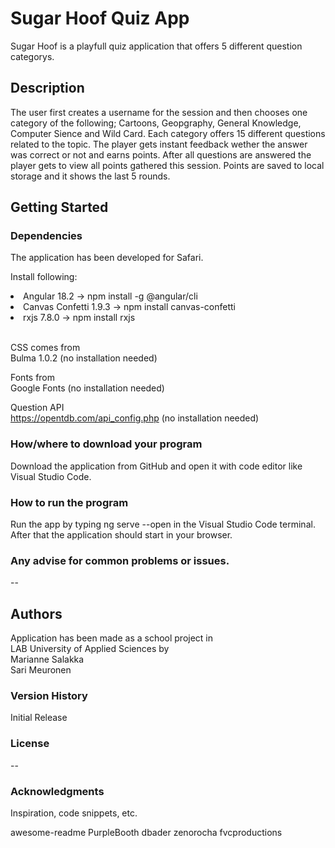 <h1>Sugar Hoof Quiz App</h1>

Sugar Hoof is a playfull quiz application that offers 5 different question categorys.

<h2>Description</h2>

The user first creates a username for the session and then chooses one category of the following; Cartoons, Geopgraphy, General Knowledge, Computer Sience and Wild Card. 
Each category offers 15 different questions related to the topic. The player gets instant feedback wether the answer was correct or not and earns points. After all questions are answered the player gets to view all points gathered this session. Points are saved to local storage and it shows the last 5 rounds. 

<h2>Getting Started</h2>

<h3>Dependencies</h3>

The application has been developed for Safari.

Install following:
<li>Angular 18.2 -> npm install -g @angular/cli</li>
<li>Canvas Confetti 1.9.3 -> npm install canvas-confetti</li>
<li>rxjs 7.8.0 -> npm install rxjs</li><br>


CSS comes from<br>
Bulma 1.0.2 (no installation needed)<br>

Fonts from<br>
Google Fonts (no installation needed)<br>

Question API<br>
https://opentdb.com/api_config.php (no installation needed)

<h3>How/where to download your program</h3>

Download the application from GitHub and open it with code editor like Visual Studio Code.

<h3>How to run the program</h3>

Run the app by typing ng serve --open in the Visual Studio Code terminal.<br>
After that the application should start in your browser.

<h3>Any advise for common problems or issues.</h3>

--

<h2>Authors</h2>

Application has been made as a school project in<br>
LAB University of Applied Sciences by<br>
Marianne Salakka<br>
Sari Meuronen<br>


<h3>Version History</h3>

Initial Release

<h3>License</h3>

--

<h3>Acknowledgments</h3>

Inspiration, code snippets, etc.

awesome-readme
PurpleBooth
dbader
zenorocha
fvcproductions
